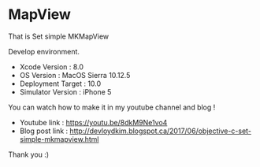 # MapView

That is Set simple MKMapView

Develop environment.

- Xcode Version : 8.0
- OS Version : MacOS Sierra 10.12.5
- Deployment Target : 10.0
- Simulator Version : iPhone 5

You can watch how to make it in my youtube channel and blog !

- Youtube link : https://youtu.be/8dkM9Ne1vo4
- Blog post link : http://devloydkim.blogspot.ca/2017/06/objective-c-set-simple-mkmapview.html

Thank you :)
